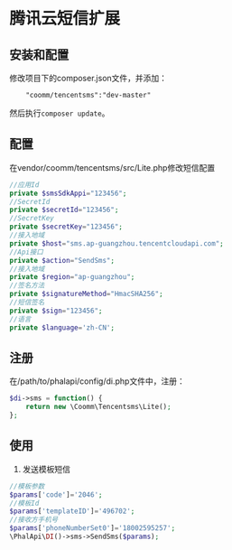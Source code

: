 # 腾讯云短信扩展


## 安装和配置
修改项目下的composer.json文件，并添加：  
```
    "coomm/tencentsms":"dev-master"
```

然后执行```composer update```。
## 配置
在vendor/coomm/tencentsms/src/Lite.php修改短信配置
```php
//应用Id
private $smsSdkAppi="123456";
//SecretId
private $secretId="123456";
//SecretKey
private $secretKey="123456";
//接入地域
private $host="sms.ap-guangzhou.tencentcloudapi.com";
//Api接口
private $action="SendSms";
//接入地域
private $region="ap-guangzhou";
//签名方法
private $signatureMethod="HmacSHA256";
//短信签名
private $sign="123456";
//语言
private $language='zh-CN';
```
## 注册
在/path/to/phalapi/config/di.php文件中，注册：  
```php
$di->sms = function() {
	return new \Coomm\Tencentsms\Lite();
};
```

## 使用
1. 发送模板短信
```php
//模板参数
$params['code']='2046';
//模板Id
$params['templateID']='496702';
//接收方手机号
$params['phoneNumberSet0']='18002595257';
\PhalApi\DI()->sms->SendSms($params);
```
